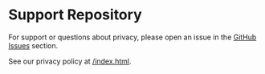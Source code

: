 # Support Repository

For support or questions about privacy, please open an issue in the [GitHub Issues](../../issues) section.

See our privacy policy at [/index.html](./index.html).
